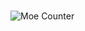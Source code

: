 
<h3 align="center"></h3>
<p align="left"> 
<img src="https://count.getloli.com/@bademeister9" alt="Moe Counter" />
</p>




